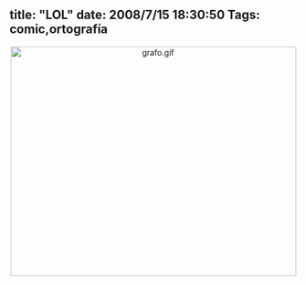 title: "LOL"
date: 2008/7/15 18:30:50
Tags: comic,ortografía
---
<a href="http://bigeyedeer.wordpress.com/2008/07/15/this-cartoon-wrote-a-sweary-word-on-your-toilet-wall/"><img class="mt-image-center" style="margin: 0pt auto 20px; text-align: center; display: block;" src="http://log.damog.net/grafo.gif" alt="grafo.gif" width="500" height="402" /></a>